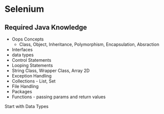 # Selenium

## Required Java Knowledge

* Oops Concepts
    * Class, Object, Inheritance, Polymorphism, Encapsulation, Absraction
* Interfaces
* data types
* Control Statements
* Looping Statements
* String Class, Wrapper Class, Array 2D
* Exception Handling
* Collections - List, Set
* File Handling
* Packages
* Functions - passing params and return values

Start with Data Types

